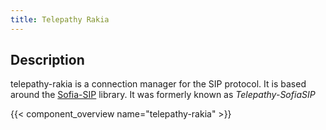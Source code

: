 ```yaml
---
title: Telepathy Rakia
---
```


## Description

telepathy-rakia is a connection manager for the SIP protocol. It is based around the [Sofia-SIP](http://sofia-sip.sourceforge.net/) library. It was formerly known as *Telepathy-SofiaSIP*

{{< component_overview name="telepathy-rakia" >}}
